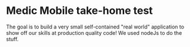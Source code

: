 # Medic Mobile take-home test

The goal is to build a very small self-contained "real world" application to show off our skills at production quality code! We used nodeJs to do the stuff.